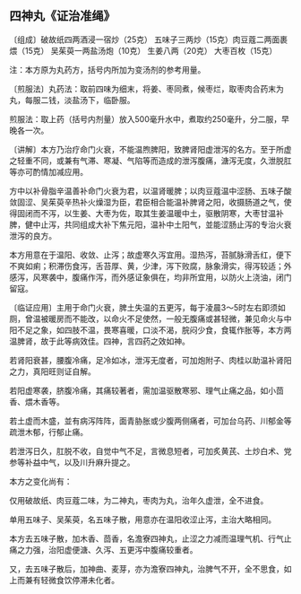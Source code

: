 ## 四神丸《证治准绳》

〔组成〕破故纸四两酒浸一宿炒（25克） 五味子三两炒（15克）肉豆蔻二两面裹煨（15克） 吴茱萸一两盐汤炮（10克） 生姜八两（20克） 大枣百枚（15克）

注：本方原为丸药方，括号内所加为变汤剂的参考用量。

〔煎服法〕丸药法：取前四味为细末，将姜、枣同煮，候枣烂，取枣肉合药末为丸，每服二钱，淡盐汤下，临卧服。

煎服法：取上药（括号内剂量）放入500毫升水中，煮取约250毫升，分二服，早晚各一次。

〔讲解〕本方乃治疗命门火衰，不能温煦脾阳，致脾肾阳虚泄泻的名方。至于所虚之轻重不同，或兼有气滞、寒凝、气陷等而造成的泄泻腹痛，溏泻无度，久泄脱肛等亦可酌情加减应用。

方中以补骨脂辛温善补命门火衰为君，以温肾暖脾；以肉豆蔻温中涩肠、五味子酸敛固涩、吴茱萸辛热补火燥湿为臣，君臣相合能温补脾肾之阳，收摄肠道之气，使得固闭而不泻，以生姜、大枣为佐，取其生姜温暖中土，驱散阴寒，大枣甘温补脾，健中止泻，共同组成大补下焦元阳，温补中土阳气，並能涩肠止泻的专治火衰泄泻的良方。

本方用意在于温阳、收敛、止泻；故虚寒久泻宜用。湿热泻，苔腻脉滑舌红，便下不爽如痢；积滞伤食泻，舌苔厚、黄，少津，泻下败腐，脉象滑实，得泻较适；外感泻，风寒袭中，腹痛作泻，而外感证象俱在，均非所宜用，以防火上浇油，闭门留寇。

〔临证应用〕主用于命门火衰，脾土失温的五更泻，每于凌晨3～5时左右即须如厕，曾温被暖房而不能改，以命火不足使然，一般无腹痛或甚轻微，兼见命火与中阳不足之象，如四肢不温，畏寒喜暖，口淡不渴，脘闷少食，食辄作胀等，本方两温脾肾，故于此等病效佳。四神，言四药之效如神。

若肾阳衰甚，腰腹冷痛，足冷如冰，泄泻无度者，可加炮附子、肉桂以助温补肾阳之力，真阳旺则证自解。

若阳虚寒袭，脐腹冷痛，其痛较著者，需加温驱散寒邪、理气止痛之品，如小茴香、煨木香等。

若土虚而木盛，並有病泻阵阵，面青胁胀或少腹两侧痛者，可加台乌药、川郁金等疏泄木郁，行郁止痛。

若泄泻日久，肛脱不收，自觉中气不足，言微息短者，可加炙黄芪、土炒白术、党参等补益中气，以及川升麻升提之。

本方之变化尚有：

仅用破故纸、肉豆蔻二味，为二神丸，枣肉为丸，治年久虚泄，全不进食。

单用五味子、吴茱萸，名五味子散，用意亦在温阳收涩止泻，主治大略相同。

本方去五味子散，加木香、茴香，名澹寮四神丸，止涩之力减而温理气机、行气止痛之力强，治阳虚便溏、久泻、五更泻中腹痛较重者。

又，去五味子散后，加神曲、麦芽，亦为澹寮四神丸，治脾气不开，全不思食，如上而兼有轻微食饮停滞未化者。
